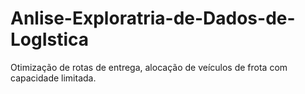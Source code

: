 # Anlise-Exploratria-de-Dados-de-LogIstica
Otimização de rotas de entrega, alocação de veículos de frota com capacidade limitada.
